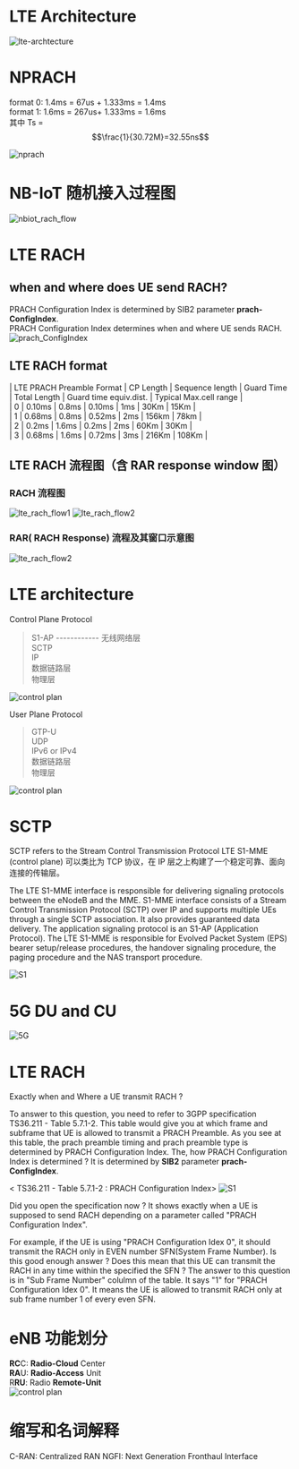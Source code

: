 <script src="https://cdn.mathjax.org/mathjax/latest/MathJax.js?config=TeX-AMS-MML_HTMLorMML" type="text/javascript"></script>
# LTE Architecture
![lte-archtecture](http://taichiorange.github.io/images/lte_arch/LTE-network-architecture.png)

# NPRACH
format 0: 1.4ms = 67us + 1.333ms = 1.4ms  
format 1: 1.6ms = 267us+ 1.333ms = 1.6ms  
其中 Ts = $$\frac{1}{30.72M}=32.55ns$$

![nprach](http://taichiorange.github.io/images/nb_iot/LTE_NB_RACH_TimeFrequencyStructure_01.png)

# NB-IoT 随机接入过程图
![nbiot_rach_flow](http://taichiorange.github.io/images/nb_iot/LTE_NB_RACH_InitialAttach_01.png)

# LTE RACH
## when and where does UE send RACH?
PRACH Configuration Index is determined by SIB2 parameter **prach-ConfigIndex**.  
PRACH Configuration Index determines when and where UE sends RACH.  
![prach_ConfigIndex](http://taichiorange.github.io/images/lte_initial_attach/RACH_Configuration_Index.png)

## LTE RACH format

| LTE PRACH Preamble Format |	CP Length |	Sequence length |	Guard Time | 	Total Length |	Guard time equiv.dist. | 	Typical Max.cell range |  
| 0 |	0.10ms |	0.8ms |	0.10ms |	1ms |	30Km |	15Km |  
| 1 |	0.68ms |	0.8ms |	0.52ms |	2ms |	156km |	78km |  
| 2 |	0.2ms |	1.6ms |	0.2ms |	2ms |	60Km |	30Km |  
| 3 |	0.68ms |	1.6ms |	0.72ms |	3ms |	216Km |	108Km |  


## LTE RACH 流程图（含 RAR response window 图）
### RACH 流程图  
![lte_rach_flow1](http://taichiorange.github.io/images/lte_initial_attach/FullRACH_Sample01.png)
![lte_rach_flow2](http://taichiorange.github.io/images/lte_initial_attach/FullRACH_Sample02.png)  
### RAR( RACH Response) 流程及其窗口示意图
![lte_rach_flow2](http://taichiorange.github.io/images/lte_initial_attach/RAR_response_window.png)  


# LTE architecture

Control Plane Protocol
> S1-AP  ------------ 无线网络层  
> SCTP  
> IP  
> 数据链路层  
> 物理层

![control plan](http://taichiorange.github.io/images/lte_arch/control_plan.png)

User Plane Protocol
> GTP-U  
> UDP  
> IPv6 or IPv4  
> 数据链路层  
> 物理层

![control plan](http://taichiorange.github.io/images/lte_arch/user_plan.png)

# SCTP

SCTP refers to the Stream Control Transmission Protocol
LTE S1-MME (control plane)
可以类比为 TCP 协议，在 IP 层之上构建了一个稳定可靠、面向连接的传输层。

The LTE S1-MME interface is responsible for delivering signaling protocols between the eNodeB and the MME. S1-MME interface consists of a Stream Control Transmission Protocol (SCTP) over IP and supports multiple UEs through a single SCTP association. It also provides guaranteed data delivery. The application signaling protocol is an S1-AP (Application Protocol). The LTE S1-MME is responsible for Evolved Packet System (EPS) bearer setup/release procedures, the handover signaling procedure, the paging procedure and the NAS transport procedure.

![S1](http://taichiorange.github.io/images/lte_arch/CableFree-S1-lte-interface.gif)

# 5G DU and CU
![5G](http://taichiorange.github.io/images/5G/5G_arch_E1F1-1.png)

# LTE RACH
Exactly when and Where a UE transmit RACH ?

 

To answer to this question, you need to refer to 3GPP specification TS36.211 - Table 5.7.1-2. This table would give you at which frame and subframe that UE is allowed to transmit a PRACH Preamble. As you see at this table, the prach preamble timing and prach preamble type is determined by PRACH Configuration Index. The, how PRACH Configuration Index is determined ? It is determined by **SIB2** parameter **prach-ConfigIndex**.

 

< TS36.211 - Table 5.7.1-2 : PRACH Configuration Index>
![S1](http://taichiorange.github.io/images/lte_arch/rach_when_where_36_211_Table_5_7_1_2_PRACH.png)


 

Did you open the specification now ? It shows exactly when a UE is supposed to send RACH depending on a parameter called "PRACH Configuration Index".

 

For example, if the UE is using "PRACH Configuration Idex 0", it should transmit the RACH only in EVEN number SFN(System Frame Number). Is this good enough answer ? Does this mean that this UE can transmit the RACH in any time within the specified the SFN ? The answer to this question is in "Sub Frame Number" colulmn of the table. It says "1" for "PRACH Configuration Idex 0". It means the UE is allowed to transmit RACH only at sub frame number 1 of every even SFN.

# eNB 功能划分

**RC**C: **Radio-Cloud** Center  
**RA**U: **Radio-Access** Unit  
R**RU**: Radio **Remote-Unit**  
![control plan](http://taichiorange.github.io/images/openairinterface/eNB_Functional_Splits.png)

# 缩写和名词解释
C-RAN: Centralized RAN
NGFI:  Next Generation Fronthaul Interface
